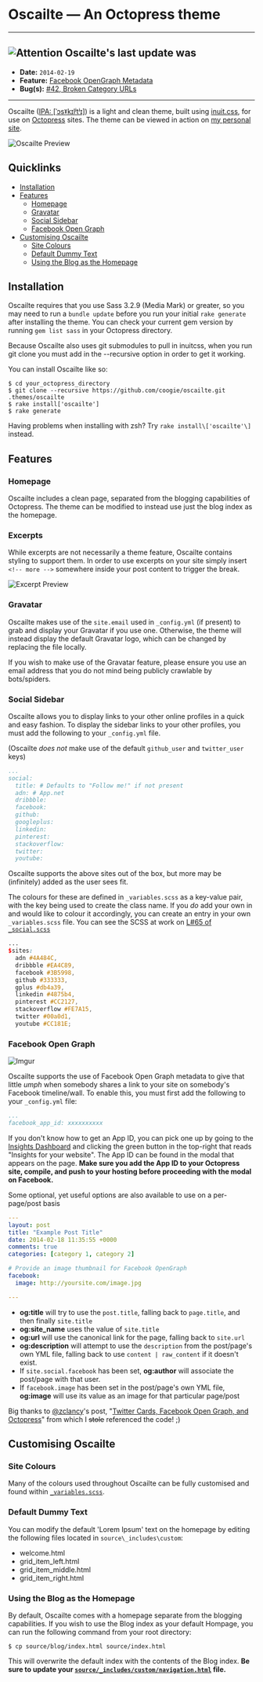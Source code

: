 # Oscailte &mdash; An Octopress theme

---
## ![Attention](http://i.imgur.com/iBbFfJH.png) Oscailte's last update was
 - **Date:** `2014-02-19`
 - **Feature:** [Facebook OpenGraph Metadata](https://github.com/coogie/oscailte/pull/39)
 - **Bug(s):** [#42, Broken Category URLs](https://github.com/coogie/oscailte/pull/43)

---

Oscailte ([IPA: [ˈɔsˠkɪlʲtʲɪ]](http://en.wiktionary.org/wiki/Appendix:Irish_pronunciation)) is a light and clean theme, built using [inuit.css](http://inuitcss.com/), for use on [Octopress](http://octopress.org/) sites. The theme can be viewed in action on [my personal site](http://coog.ie/).

![Oscailte Preview](http://i.imgur.com/0GlIXHW.jpg)

## Quicklinks
  - [Installation](#installation)
  - [Features](#features)
    - [Homepage](#homepage)
    - [Gravatar](#gravatar)
    - [Social Sidebar](#social-sidebar)
    - [Facebook Open Graph](#facebook-open-graph)
  - [Customising Oscailte](#customising-oscailte)
    - [Site Colours](#site-colours)
    - [Default Dummy Text](#default-dummy-text)
    - [Using the Blog as the Homepage](#using-the-blog-as-the-homepage)

## Installation

Oscailte requires that you use Sass 3.2.9 (Media Mark) or greater, so you may need to run a `bundle update` before you run your initial `rake generate` after installing the theme. You can check your current gem version by running `gem list sass` in your Octopress directory.

Because Oscailte also uses git submodules to pull in inuitcss, when you run git clone you must add in the --recursive option in order to get it working.

You can install Oscailte like so:

    $ cd your_octopress_directory
    $ git clone --recursive https://github.com/coogie/oscailte.git .themes/oscailte
    $ rake install['oscailte']
    $ rake generate

Having problems when installing with zsh? Try `rake install\['oscailte'\]` instead.

## Features

### Homepage

Oscailte includes a clean page, separated from the blogging capabilities of Octopress. The theme can be modified to instead use just the blog index as the homepage.

### Excerpts

While excerpts are not necessarily a theme feature, Oscailte contains styling to support them. In order to use excerpts on your site simply insert `<!-- more -->` somewhere inside your post content to trigger the break.

![Excerpt Preview](http://i.imgur.com/Hlk0Nqh.png)

### Gravatar

Oscailte makes use of the `site.email` used in `_config.yml` (if present) to grab and display your Gravatar if you use one. Otherwise, the theme will instead display the default Gravatar logo, which can be changed by replacing the file locally.

If you wish to make use of the Gravatar feature, please ensure you use an email address that you do not mind being publicly crawlable by bots/spiders.

### Social Sidebar

Oscailte allows you to display links to your other online profiles in a quick and easy fashion. To display the sidebar links to your other profiles, you must add the following to your `_config.yml` file.

(Oscailte *does not* make use of the default `github_user` and `twitter_user` keys)

```` yml
...
social:
  title: # Defaults to "Follow me!" if not present
  adn: # App.net
  dribbble:
  facebook:
  github:
  googleplus:
  linkedin:
  pinterest:
  stackoverflow:
  twitter:
  youtube:
````

Oscailte supports the above sites out of the box, but more may be (infinitely) added as the user sees fit.

The colours for these are defined in `_variables.scss` as a key-value pair, with the key being used to create the class name. If you *do* add your own in and would like to colour it accordingly, you can create an entry in your own `_variables.scss` file. You can see the SCSS at work on [L#65 of `_social.scss`](https://github.com/coogie/oscailte/blob/master/sass/oscailte/aside/_social.scss#L65)


```` scss
...
$sites:
  adn #4A484C,
  dribbble #EA4C89,
  facebook #3B5998,
  github #333333,
  gplus #db4a39,
  linkedin #4875b4,
  pinterest #CC2127,
  stackoverflow #FE7A15,
  twitter #00a0d1,
  youtube #CC181E;
````

### Facebook Open Graph

![Imgur](http://i.imgur.com/iLDBoFV.png)

Oscailte supports the use of Facebook Open Graph metadata to give that little *umph* when somebody shares a link to your site on somebody's Facebook timeline/wall. To enable this, you must first add the following to your `_config.yml` file:

``` yml
...
facebook_app_id: xxxxxxxxxx
```

If you don't know how to get an App ID, you can pick one up by going to the [Insights Dashboard](https://www.facebook.com/insights/) and clicking the green button in the top-right that reads "Insights for your website". The App ID can be found in the modal that appears on the page. **Make sure you add the App ID to your Octopress site, compile, and push to your hosting before proceeding with the modal on Facebook.**

Some optional, yet useful options are also available to use on a per-page/post basis

``` yml
---
layout: post
title: "Example Post Title"
date: 2014-02-18 11:35:55 +0000
comments: true
categories: [category 1, category 2]

# Provide an image thumbnail for Facebook OpenGraph
facebook:
  image: http://yoursite.com/image.jpg

---
```

 - **og:title** will try to use the `post.title`, falling back to `page.title`, and then finally `site.title`
 - **og:site_name** uses the value of `site.title`
 - **og:url** will use the canonical link for the page, falling back to `site.url`
 - **og:description** will attempt to use the `description` from the post/page's own YML file, falling back to use `content | raw_content` if it doesn't exist.
 - If `site.social.facebook` has been set, **og:author** will associate the post/page with that user.
 - If `facebook.image` has been set in the post/page's own YML file, **og:image** will use its value as an image for that particular page/post

Big thanks to [@zclancy](https://github.com/zclancy)'s post, "[Twitter Cards, Facebook Open Graph, and Octopress](http://blackglasses.me/2013/09/19/twitter-cards-facebook-open-graph-and-octopress/)" from which I ~~stole~~ referenced the code! ;)

## Customising Oscailte

### Site Colours

Many of the colours used throughout Oscailte can be fully customised and found within [`_variables.scss`](https://github.com/coogie/oscailte/blob/master/sass/oscailte/_variables.scss).

### Default Dummy Text

You can modify the default 'Lorem Ipsum' text on the homepage by editing the following files located in `source\_includes\custom`:
* welcome.html
* grid_item_left.html
* grid_item_middle.html
* grid_item_right.html

### Using the Blog as the Homepage

By default, Oscailte comes with a homepage separate from the blogging capabilities. If you wish to use the Blog index as your default Hompage, you can run the following command from your root directory:

    $ cp source/blog/index.html source/index.html

This will overwrite the default index with the contents of the Blog index. **Be sure to update your [`source/_includes/custom/navigation.html`](https://github.com/coogie/oscailte/blob/master/source/_includes/custom/navigation.html) file.**




